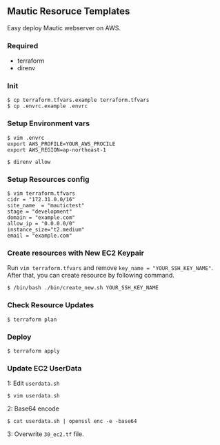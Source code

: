 ## Mautic Resoruce Templates

Easy deploy Mautic webserver on AWS.

### Required
- terraform
- direnv

### Init

```
$ cp terraform.tfvars.example terraform.tfvars
$ cp .envrc.example .envrc
```

### Setup Environment vars

```
$ vim .envrc
export AWS_PROFILE=YOUR_AWS_PROCILE
export AWS_REGION=ap-northeast-1

$ direnv allow
```

### Setup Resources config

```
$ vim terraform.tfvars
cidr = "172.31.0.0/16"
site_name  = "mautictest"
stage = "development"
domain = "example.com"
allow_ip = "0.0.0.0/0"
instance_size="t2.medium"
email = "example.com"
```

### Create resources with New EC2 Keypair
Run `vim terraform.tfvars` and remove `key_name = "YOUR_SSH_KEY_NAME"`.
After that, you can create resource by following command.

```
$ /bin/bash ./bin/create_new.sh YOUR_SSH_KEY_NAME
```

### Check Resource Updates

```
$ terraform plan
```


### Deploy

```
$ terraform apply
```

### Update EC2 UserData

1: Edit `userdata.sh`
```
$ vim userdata.sh
```

2: Base64 encode
```
$ cat userdata.sh | openssl enc -e -base64
```

3: Overwrite `30_ec2.tf` file.
